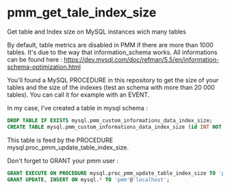 # pmm_get_tale_index_size
Get table and Index size on MySQL instances wich many tables

By default, table metrics are disabled in PMM if there are more than 1000 tables. It's due to the way that information_schema works.
All informations can be found here : https://dev.mysql.com/doc/refman/5.5/en/information-schema-optimization.html


You'll found a MySQL PROCEDURE in this repository to get the size of your tables and the size of the indexes (test an schema with more than 20 000 tables). You can call it for example with an EVENT.

In my case, I've created a table in mysql schema :

```sql
DROP TABLE IF EXISTS mysql.pmm_custom_informations_data_index_size;
CREATE TABLE mysql.pmm_custom_informations_data_index_size (id INT NOT NULL AUTO_INCREMENT,TABLE_SCHEMA VARCHAR(64),TABLE_NAME VARCHAR(64),DATA_LENGTH INT,INDEX_LENGTH INT, PRIMARY KEY (id));
```

This table is feed by the PROCEDURE mysql.proc_pmm_update_table_index_size.

Don't forget to GRANT your pmm user :

```sql
GRANT EXECUTE ON PROCEDURE mysql.proc_pmm_update_table_index_size TO 'pmm'@'localhost';
GRANT UPDATE, INSERT ON mysql.* TO 'pmm'@'localhost';
```
